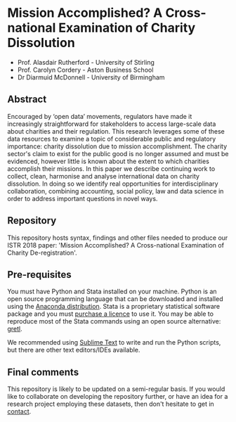 # Mission Accomplished? A Cross-national Examination of Charity Dissolution

* Prof. Alasdair Rutherford - University of Stirling
* Prof. Carolyn Cordery - Aston Business School
* Dr Diarmuid McDonnell - University of Birmingham

## Abstract
Encouraged by ‘open data’ movements, regulators have made it increasingly straightforward for stakeholders to access large-scale data about charities and their regulation. This research leverages some of these data resources to examine a topic of considerable public and regulatory importance: charity dissolution due to mission accomplishment. The charity sector's claim to exist for the public good is no longer assumed and must be evidenced, however little is known about the extent to which charities accomplish their missions. In this paper we describe continuing work to collect, clean, harmonise and analyse international data on charity dissolution. In doing so we identify real opportunities for interdisciplinary collaboration, combining accounting, social policy, law and data science in order to address important questions in novel ways.

## Repository

This repository hosts syntax, findings and other files needed to produce our ISTR 2018 paper: 'Mission Accomplished? A Cross-national Examination of Charity De-registration'.



## Pre-requisites

You must have Python and Stata installed on your machine. Python is an open source programming language that can be downloaded and installed using the [Anaconda distribution](https://anaconda.org/anaconda/python).
Stata is a proprietary statistical software package and you must [purchase a licence](https://www.stata.com/products/which-stata-is-right-for-me/) to use it. You may be able to reproduce most of the Stata commands using an open source alternative: [gretl](http://gretl.sourceforge.net/).

We recommended using [Sublime Text](https://www.sublimetext.com/3) to write and run the Python scripts, but there are other text editors/IDEs available.

## Final comments

This repository is likely to be updated on a semi-regular basis. If you would like to collaborate on developing the repository further, or have an idea for a research project employing these datasets, then don't hesitate to get in [contact](d.mcdonnell.1@bham.ac.uk).
